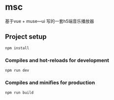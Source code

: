 # msc

基于vue + muse—ui 写的一套h5端音乐播放器

## Project setup
```
npm install
```

### Compiles and hot-reloads for development
```
npm run dev
```

### Compiles and minifies for production
```
npm run build
```

